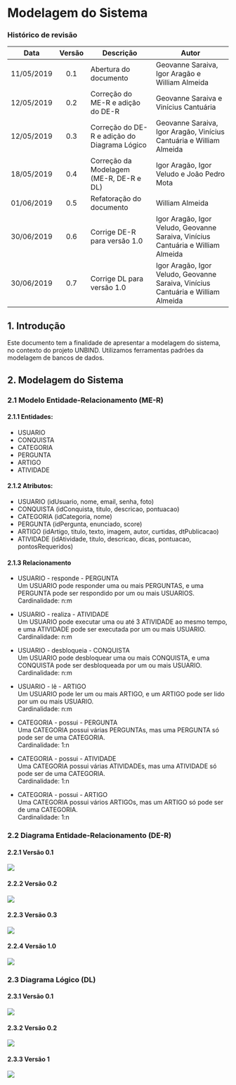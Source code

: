 # Modelagem do Sistema
### Histórico de revisão
Data | Versão | Descrição | Autor |
--------- | :------: | ------------ | --------- |
11/05/2019 | 0.1 | Abertura do documento | Geovanne Saraiva, Igor Aragão e William Almeida |
12/05/2019 | 0.2 | Correção do ME-R e adição do DE-R | Geovanne Saraiva e Vinícius Cantuária |
12/05/2019 | 0.3 | Correção do DE-R e adição do Diagrama Lógico | Geovanne Saraiva, Igor Aragão, Vinícius Cantuária e William Almeida |
18/05/2019 | 0.4 | Correção da Modelagem (ME-R, DE-R e DL) | Igor Aragão, Igor Veludo e João Pedro Mota |
01/06/2019 | 0.5 | Refatoração do documento | William Almeida |
30/06/2019 | 0.6 | Corrige DE-R para versão 1.0 | Igor Aragão, Igor Veludo, Geovanne Saraiva, Vinícius Cantuária e William Almeida |
30/06/2019 | 0.7 | Corrige DL para versão 1.0 | Igor Aragão, Igor Veludo, Geovanne Saraiva, Vinícius Cantuária e William Almeida |

## 1. Introdução

Este documento tem a finalidade de apresentar a modelagem do sistema, no contexto do projeto UNBIND. Utilizamos ferramentas padrões da modelagem de bancos de dados.

## 2. Modelagem do Sistema
### 2.1 Modelo Entidade-Relacionamento (ME-R)
#### 2.1.1 Entidades:
* USUARIO
* CONQUISTA
* CATEGORIA
* PERGUNTA
* ARTIGO
* ATIVIDADE

#### 2.1.2 Atributos:
* USUARIO (idUsuario, nome, email, senha, foto)
* CONQUISTA (idConquista, titulo, descricao, pontuacao)
* CATEGORIA (idCategoria, nome)
* PERGUNTA (idPergunta, enunciado, score)
* ARTIGO (idArtigo, titulo, texto, imagem, autor, curtidas, dtPublicacao)
* ATIVIDADE (idAtividade, titulo, descricao, dicas, pontuacao, pontosRequeridos)

#### 2.1.3 Relacionamento
* USUARIO - responde - PERGUNTA  
Um USUARIO pode responder uma ou mais PERGUNTAS, e uma PERGUNTA pode ser respondido por um ou mais USUARIOS.  
Cardinalidade: n:m

* USUARIO - realiza - ATIVIDADE  
Um USUARIO pode executar uma ou até 3 ATIVIDADE ao mesmo tempo, e uma ATIVIDADE pode ser executada por um ou mais USUARIO.  
Cardinalidade: n:m

* USUARIO - desbloqueia - CONQUISTA  
Um USUARIO pode desbloquear uma ou mais CONQUISTA, e uma CONQUISTA pode ser desbloqueada por um ou mais USUARIO.  
Cardinalidade: n:m

* USUARIO - lê - ARTIGO  
Um USUARIO pode ler um ou mais ARTIGO, e um ARTIGO pode ser lido por um ou mais USUARIO.  
Cardinalidade: n:m

* CATEGORIA - possui - PERGUNTA  
Uma CATEGORIA possui várias PERGUNTAs, mas uma PERGUNTA só pode ser de uma CATEGORIA.  
Cardinalidade: 1:n

* CATEGORIA - possui - ATIVIDADE  
Uma CATEGORIA possui várias ATIVIDADEs, mas uma ATIVIDADE só pode ser de uma CATEGORIA.  
Cardinalidade: 1:n

* CATEGORIA - possui - ARTIGO  
Uma CATEGORIA possui vários ARTIGOs, mas um ARTIGO só pode ser de uma CATEGORIA.  
Cardinalidade: 1:n

### 2.2 Diagrama Entidade-Relacionamento (DE-R)
#### 2.2.1 Versão 0.1
![](img/modelagem-sistema_der_v0.1.jpg)
#### 2.2.2 Versão 0.2
![](img/modelagem-sistema_der_v0.2.png)
#### 2.2.3 Versão 0.3
![](img/modelagem-sistema_der_v0.3.png)
#### 2.2.4 Versão 1.0
![](img/modelagem-sistema_der_v1.png)

### 2.3 Diagrama Lógico (DL)
#### 2.3.1 Versão 0.1
![](img/modelagem-sistema_dl_v0.1.png)
#### 2.3.2 Versão 0.2
![](img/modelagem-sistema_dl_v0.2.png)
#### 2.3.3 Versão 1
![](img/modelagem-sistema_dl_v1.png)
